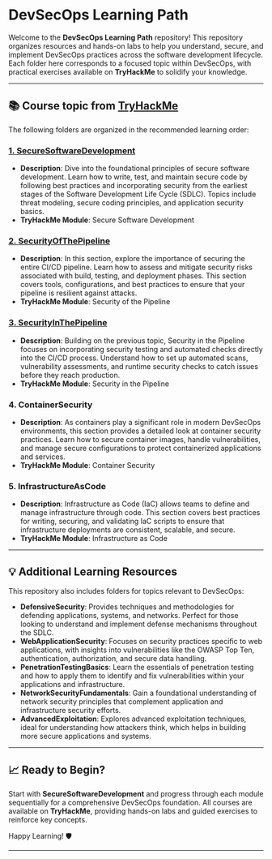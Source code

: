 
# DevSecOps Learning Path

Welcome to the **DevSecOps Learning Path** repository! This repository organizes resources and hands-on labs to help you understand, secure, and implement DevSecOps practices across the software development lifecycle. Each folder here corresponds to a focused topic within DevSecOps, with practical exercises available on **TryHackMe** to solidify your knowledge.

---

## 📚 Course topic from [TryHackMe](https://tryhackme.com/r/path/outline/devsecops)

The following folders are organized in the recommended learning order:

### [1. SecureSoftwareDevelopment](/Courses/DefensiveSecurity/DevSecOps/SecureSoftwareDevelopment/README.md)
- **Description**: Dive into the foundational principles of secure software development. Learn how to write, test, and maintain secure code by following best practices and incorporating security from the earliest stages of the Software Development Life Cycle (SDLC). Topics include threat modeling, secure coding principles, and application security basics.
- **TryHackMe Module**: Secure Software Development

### [2. SecurityOfThePipeline](/Courses/DefensiveSecurity/DevSecOps/SecurityOfThePipeline/README.md)
- **Description**: In this section, explore the importance of securing the entire CI/CD pipeline. Learn how to assess and mitigate security risks associated with build, testing, and deployment phases. This section covers tools, configurations, and best practices to ensure that your pipeline is resilient against attacks.
- **TryHackMe Module**: Security of the Pipeline

### [3. SecurityInThePipeline](/Courses/DefensiveSecurity/DevSecOps/SecurityInThePipeline/README.md)
- **Description**: Building on the previous topic, Security in the Pipeline focuses on incorporating security testing and automated checks directly into the CI/CD process. Understand how to set up automated scans, vulnerability assessments, and runtime security checks to catch issues before they reach production.
- **TryHackMe Module**: Security in the Pipeline

### 4. ContainerSecurity  
- **Description**: As containers play a significant role in modern DevSecOps environments, this section provides a detailed look at container security practices. Learn how to secure container images, handle vulnerabilities, and manage secure configurations to protect containerized applications and services.
- **TryHackMe Module**: Container Security

### 5. InfrastructureAsCode  
- **Description**: Infrastructure as Code (IaC) allows teams to define and manage infrastructure through code. This section covers best practices for writing, securing, and validating IaC scripts to ensure that infrastructure deployments are consistent, scalable, and secure.
- **TryHackMe Module**: Infrastructure as Code

---

## 💡 Additional Learning Resources

This repository also includes folders for topics relevant to DevSecOps:

- **DefensiveSecurity**: Provides techniques and methodologies for defending applications, systems, and networks. Perfect for those looking to understand and implement defense mechanisms throughout the SDLC.
- **WebApplicationSecurity**: Focuses on security practices specific to web applications, with insights into vulnerabilities like the OWASP Top Ten, authentication, authorization, and secure data handling.
- **PenetrationTestingBasics**: Learn the essentials of penetration testing and how to apply them to identify and fix vulnerabilities within your applications and infrastructure.
- **NetworkSecurityFundamentals**: Gain a foundational understanding of network security principles that complement application and infrastructure security efforts.
- **AdvancedExploitation**: Explores advanced exploitation techniques, ideal for understanding how attackers think, which helps in building more secure applications and systems.

---

## 📈 Ready to Begin?

Start with **SecureSoftwareDevelopment** and progress through each module sequentially for a comprehensive DevSecOps foundation. All courses are available on **TryHackMe**, providing hands-on labs and guided exercises to reinforce key concepts.

Happy Learning! 🛡️

--- 
